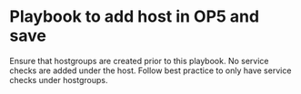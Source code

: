 # Playbook to add host in OP5 and save

Ensure that hostgroups are created prior to this playbook. No service checks are added under the host. Follow best practice to only have service checks under
hostgroups.
